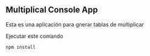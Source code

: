 
## Multiplical Console App

Esta es una aplicación para gnerar tablas de multiplicar

Ejecutar este comando

```
npm install
```